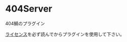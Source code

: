 # 404Server
404鯖のプラグイン  

[ライセンス](https://github.com/BitterPeaceV/404Server/blob/master/LICENSE.md)を必ず読んでからプラグインを使用して下さい。
